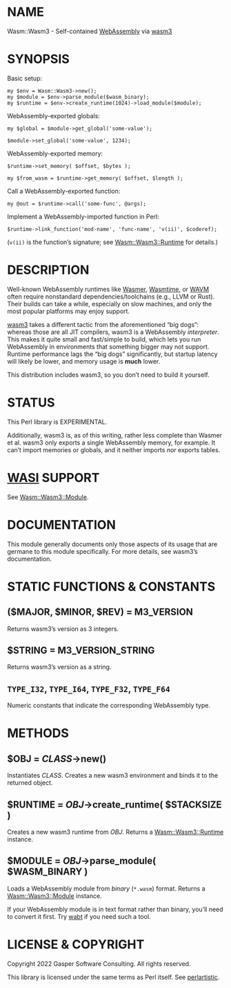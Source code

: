 # NAME

Wasm::Wasm3 - Self-contained [WebAssembly](https://webassembly.org/) via [wasm3](https://github.com/wasm3/wasm3)

# SYNOPSIS

Basic setup:

    my $env = Wasm::Wasm3->new();
    my $module = $env->parse_module($wasm_binary);
    my $runtime = $env->create_runtime(1024)->load_module($module);

WebAssembly-exported globals:

    my $global = $module->get_global('some-value');

    $module->set_global('some-value', 1234);

WebAssembly-exported memory:

    $runtime->set_memory( $offset, $bytes );

    my $from_wasm = $runtime->get_memory( $offset, $length );

Call a WebAssembly-exported function:

    my @out = $runtime->call('some-func', @args);

Implement a WebAssembly-imported function in Perl:

    $runtime->link_function('mod-name', 'func-name', 'v(ii)', $coderef);

(`v(ii)` is the function’s signature; see [Wasm::Wasm3::Runtime](https://metacpan.org/pod/Wasm%3A%3AWasm3%3A%3ARuntime) for
details.)

# DESCRIPTION

Well-known WebAssembly runtimes like [Wasmer](https://wasmer.io),
[Wasmtime](https://wasmtime.dev), or [WAVM](https://github.com/wavm/wavm)
often require nonstandard dependencies/toolchains (e.g., LLVM or Rust).
Their builds can take a while, especially on slow machines, and only
the most popular platforms may enjoy support.

[wasm3](https://github.com/wasm3/wasm3) takes a different tactic from
the aforementioned “big dogs”: whereas those are all JIT compilers,
wasm3 is a WebAssembly _interpreter_. This makes it quite small and
fast/simple to build, which lets you run WebAssembly in environments
that something bigger may not support. Runtime performance lags the
“big dogs” significantly, but startup latency will likely be lower, and
memory usage is **much** lower.

This distribution includes wasm3, so you don’t need to build it yourself.

# STATUS

This Perl library is EXPERIMENTAL.

Additionally, wasm3 is, as of this writing, rather less complete than
Wasmer et al. wasm3 only exports a single WebAssembly memory, for
example. It can’t import memories or globals, and it neither imports
_nor_ exports tables.

# [WASI](https://wasi.dev) SUPPORT

See [Wasm::Wasm3::Module](https://metacpan.org/pod/Wasm%3A%3AWasm3%3A%3AModule).

# DOCUMENTATION

This module generally documents only those aspects of its usage that
are germane to this module specifically. For more details, see
wasm3’s documentation.

# STATIC FUNCTIONS & CONSTANTS

## ($MAJOR, $MINOR, $REV) = M3\_VERSION

Returns wasm3’s version as 3 integers.

## $STRING = M3\_VERSION\_STRING

Returns wasm3’s version as a string.

## `TYPE_I32`, `TYPE_I64`, `TYPE_F32`, `TYPE_F64`

Numeric constants that indicate the corresponding WebAssembly type.

# METHODS

## $OBJ = _CLASS_->new()

Instantiates _CLASS_.
Creates a new wasm3 environment and binds it to the returned object.

## $RUNTIME = _OBJ_->create\_runtime( $STACKSIZE )

Creates a new wasm3 runtime from _OBJ_.
Returns a [Wasm::Wasm3::Runtime](https://metacpan.org/pod/Wasm%3A%3AWasm3%3A%3ARuntime) instance.

## $MODULE = _OBJ_->parse\_module( $WASM\_BINARY )

Loads a WebAssembly module from _binary_ (`*.wasm`) format.
Returns a [Wasm::Wasm3::Module](https://metacpan.org/pod/Wasm%3A%3AWasm3%3A%3AModule) instance.

If your WebAssembly module is in text format rather than binary,
you’ll need to convert it first. Try
[wabt](https://github.com/webassembly/wabt) if you need such a tool.

# LICENSE & COPYRIGHT

Copyright 2022 Gasper Software Consulting. All rights reserved.

This library is licensed under the same terms as Perl itself.
See [perlartistic](https://metacpan.org/pod/perlartistic).
